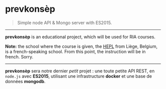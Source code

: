 # prevkonsèp

> Simple node API &amp; Mongo server with ES2015.

* * *

**prevkonsèp** is an educational project, which will be used for RIA courses.

**Note:** the school where the course is given, the [HEPL](http://www.provincedeliege.be/hauteecole) from Liège, Belgium, is a french-speaking school. From this point, the instruction will be in french. Sorry.

* * *

**prevkonsèp** sera notre dernier _petit_ projet : une toute petite API REST, en `node.js` avec **ES2015**, utilisant une infrastructure **docker** et une base de données **mongodb**.
